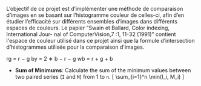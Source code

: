 L’objectif de ce projet est d’implémenter une méthode de comparaison d’images
en se basant sur l’histogramme couleur de celles-ci, afin d’en étudier l’efficacité
sur différents ensembles d’images dans différents espaces de couleurs. Le papier ”Swain et Ballard, Color indexing, International Jour-
nal of ComputerVision,7 :1, 11-32 (1991)” contient l'espace de couleur utilisé dans ce projet
ainsi que la formule d’intersection d’histogrammes utilisée pour la comparaison d'images.

rg = r − g
by = 2 ∗ b − r − g
wb = r + g + b
- **Sum of Minimums**:
  Calculate the sum of the minimum values between two paired series (`I` and `M`) from 1 to `n`.
  \[
  \sum_{i=1}^n \min(I_i, M_i)
  \]
